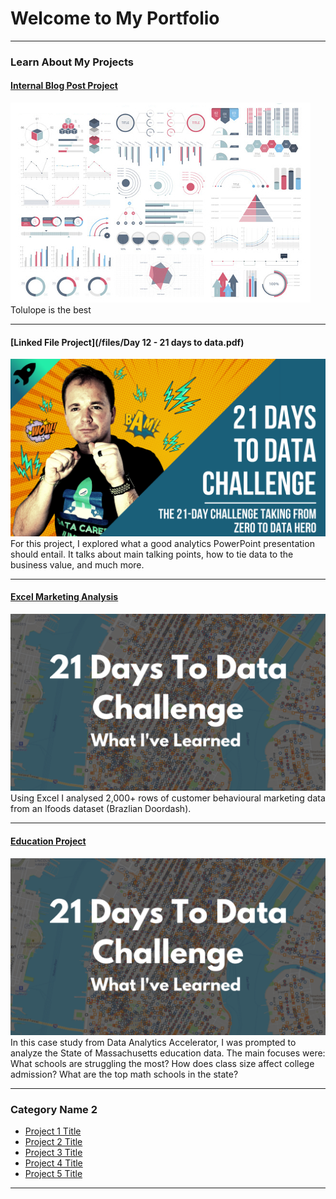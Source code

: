 # Welcome to My Portfolio

---

### Learn About My Projects

#### [Internal Blog Post Project](/bank)
<img src="images/dummy_thumbnail.jpg?raw=true"/>
Tolulope is the best

---
#### [Linked File Project](/files/Day 12 - 21 days to data.pdf)
<img src="images/21 Days To Data Challenge.png?raw=true"/>
For this project, I explored what a good analytics PowerPoint presentation should entail. It talks about main talking points, how to tie data to the business value, and much more. 

---
#### [Excel Marketing Analysis](https://www.linkedin.com/pulse/analysing-doordash-sales-marketing-data-matt-jonkers-znhoe/)
[<img src="images/21 Days To Data Challenge What I've Learned Cover.png?raw=true"/>](https://www.linkedin.com/pulse/analysing-doordash-sales-marketing-data-matt-jonkers-znhoe/)
Using Excel I analysed 2,000+ rows of customer behavioural marketing data from an Ifoods dataset (Brazlian Doordash).   


---
#### [Education Project](https://www.linkedin.com/pulse/massachusetts-education-analysis-samantha-paul/)
[<img src="images/21 Days To Data Challenge What I've Learned Cover.png?raw=true"/>](https://www.linkedin.com/pulse/analysing-doordash-sales-marketing-data-matt-jonkers-znhoe/)
In this case study from Data Analytics Accelerator, I was prompted to analyze the State of Massachusetts education data. The main focuses were:
What schools are struggling the most?
How does class size affect college admission?
What are the top math schools in the state? 

---

### Category Name 2

- [Project 1 Title](http://example.com/)
- [Project 2 Title](http://example.com/)
- [Project 3 Title](http://example.com/)
- [Project 4 Title](http://example.com/)
- [Project 5 Title](http://example.com/)

---




